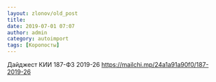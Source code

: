 ```yaml
---
layout: zlonov/old_post
title: 
date: 2019-07-01 07:07
author: admin
category: autoimport
tags: [Коропосты]
---
```


Дайджест КИИ 187-ФЗ 2019-26 <a href="https://mailchi.mp/24a1a91a90f0/187-2019-26">https://mailchi.mp/24a1a91a90f0/187-2019-26</a>

